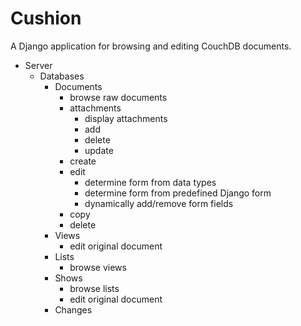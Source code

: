 # Cushion

A Django application for browsing and editing CouchDB documents.

 - Server
   - Databases
      - Documents
        - browse raw documents
        - attachments
          - display attachments
          - add
          - delete
          - update
        - create
        - edit
          - determine form from data types
          - determine form from predefined Django form
          - dynamically add/remove form fields
        - copy
        - delete
      - Views
        - edit original document
      - Lists
        - browse views
      - Shows
        - browse lists
        - edit original document
      - Changes